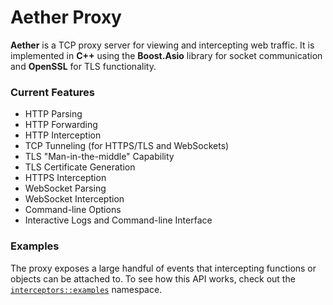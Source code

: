 # Aether Proxy
**Aether** is a TCP proxy server for viewing and intercepting web traffic. It is implemented in **C++** using the **Boost.Asio** library for socket communication and **OpenSSL** for TLS functionality.

### Current Features
- HTTP Parsing
- HTTP Forwarding
- HTTP Interception
- TCP Tunneling (for HTTPS/TLS and WebSockets)
- TLS "Man-in-the-middle" Capability
- TLS Certificate Generation
- HTTPS Interception
- WebSocket Parsing
- WebSocket Interception
- Command-line Options
- Interactive Logs and Command-line Interface

### Examples
The proxy exposes a large handful of events that intercepting functions or objects can be attached to. To see how this API works, check out the [`interceptors::examples`](https://github.com/jackson-nestelroad/aether-proxy/tree/master/aether/interceptors/examples) namespace.
